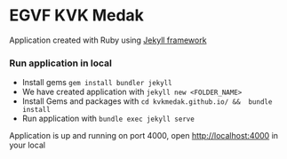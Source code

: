 
# EGVF KVK Medak

Application created with Ruby using [Jekyll framework](https://jekyllrb.com/)

### Run application in local

- Install gems `gem install bundler jekyll`
- We have created application with `jekyll new <FOLDER_NAME>`
- Install Gems and packages with `cd kvkmedak.github.io/ &&  bundle install`
- Run application with `bundle exec jekyll serve`

Application is up and running on port 4000, open [http://localhost:4000](http://localhost:4000) in your local
